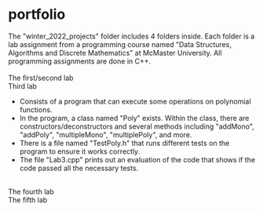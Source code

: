 # portfolio

The "winter_2022_projects" folder includes 4 folders inside. Each folder is a lab assignment from a programming course named "Data Structures, Algorithms and Discrete Mathematics" at McMaster University. All programming assignments are done in C++.
<br/>
<br/>
The first/second lab 
<br/>
Third lab
<ul>
<li>Consists of a program that can execute some operations on polynomial functions.</li>
<li>In the program, a class named "Poly" exists. Within the class, there are constructors/deconstructors and several methods including "addMono", "addPoly", "multipleMono", "multiplePoly", and more.
<li>There is a file named "TestPoly.h" that runs different tests on the program to ensure it works correctly.</li>
<li>The file "Lab3.cpp" prints out an evaluation of the code that shows if the code passed all the necessary tests.</li>
<br/>
</ul>
The fourth lab
<br/>
The fifth lab

